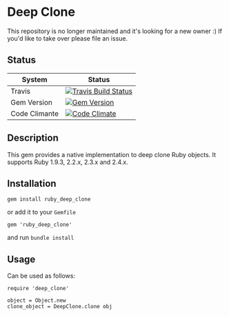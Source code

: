 # Deep Clone

This repository is no longer maintained and it's looking for a new owner :) If you'd like to take over please file an issue.

## Status

|System|Status|
|--|--|
| Travis | [![Travis Build Status](https://travis-ci.org/gmodarelli/ruby-deepclone.svg?branch=master)](https://travis-ci.org/gmodarelli/ruby-deepclone) |
| Gem Version | [![Gem Version](https://badge.fury.io/rb/ruby_deep_clone.svg)](https://badge.fury.io/rb/ruby_deep_clone) |
| Code Climante | [![Code Climate](https://codeclimate.com/github/gmodarelli/ruby_deep_clone/badges/gpa.svg)](https://codeclimate.com/github/gmodarelli/ruby_deep_clone)

## Description

This gem provides a native implementation to deep clone Ruby objects.
It supports Ruby 1.9.3, 2.2.x, 2.3.x and 2.4.x.

## Installation

```
gem install ruby_deep_clone
```

or add it to your `Gemfile`

```
gem 'ruby_deep_clone'
```

and run `bundle install`

## Usage

Can be used as follows:

```
require 'deep_clone'

object = Object.new
clone_object = DeepClone.clone obj
```

